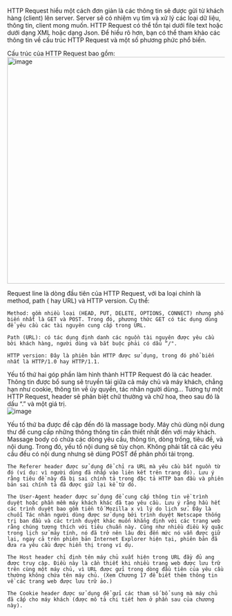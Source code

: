 HTTP Request hiểu một cách đơn giản là các thông tin sẽ được gửi từ khách hàng (client) lên server. Server sẽ có nhiệm vụ tìm và xử lý các loại dữ liệu, thông tin, client mong muốn. HTTP Request có thể tồn tại dưới file text hoặc dưới dạng XML hoặc dạng Json. Để hiểu rõ hơn, bạn có thể tham khảo các thông tin về cấu trúc HTTP Request và một số phương phức phổ biến.  

Cấu trúc của HTTP Request bao gồm:  
    <img width="525" alt="image" src="https://user-images.githubusercontent.com/125866921/220236350-dc2d2fdb-cfdb-4bd8-aced-bb47cd476352.png">  
    
Request line là dòng đầu tiên của HTTP Request, với ba loại chính là method, path ( hay URL) và HTTP version. Cụ thể:  

    Method: gồm nhiều loại (HEAD, PUT, DELETE, OPTIONS, CONNECT) nhưng phổ biến nhất là GET và POST. Trong đó, phương thức GET có tác dụng dùng để yêu cầu các tài nguyên cung cấp trong URL.  
    
    Path (URL): có tác dụng định danh các nguồn tài nguyên được yêu cầu bởi khách hàng, người dùng và bắt buộc phải có dấu “/".  
    
    HTTP version: Đây là phiên bản HTTP được sử dụng, trong đó phổ biến nhất là HTTP/1.0 hay HTTP/1.1.  
    
Yếu tố thứ hai góp phần làm hình thành HTTP Request đó là các header. Thông tin được bổ sung sẽ truyền tải giữa cả máy chủ và máy khách, chẳng hạn như cookie, thông tin về ủy quyền, tác nhân người dùng… Tương tự một HTTP Request, header sẽ phân biệt chữ thường và chữ hoa, theo sau đó là dấu “.” và một giá trị.  
    ![image](https://user-images.githubusercontent.com/125866921/220236891-d3c1994e-9cee-4902-bc32-a2d28cb9d8de.png)  
    
Yếu tố thứ ba được đề cập đến đó là massage body. Máy chủ dùng nội dung thư để cung cấp những thông thông tin cần thiết nhất đến với máy khách. Massage body có chứa các dòng yêu cầu, thông tin, dòng trống, tiêu đề, và nội dung. Trong đó, yếu tố nội dung sẽ tùy chọn. Không phải tất cả các yêu cầu đều có nội dung nhưng sẽ dùng POST để phân phối tải trọng.  

    The Referer header được sử dụng để chỉ ra URL mà yêu cầu bắt nguồn từ đó (ví dụ: vì người dùng đã nhấp vào liên kết trên trang đó). Lưu ý rằng tiêu đề này đã bị sai chính tả trong đặc tả HTTP ban đầu và phiên bản sai chính tả đã được giữ lại kể từ đó.  
    
    The User-Agent header được sử dụng để cung cấp thông tin về trình duyệt hoặc phần mềm máy khách khác đã tạo yêu cầu. Lưu ý rằng hầu hết các trình duyệt bao gồm tiền tố Mozilla x vì lý do lịch sử. Đây là chuỗi Tác nhân người dùng được sử dụng bởi trình duyệt Netscape thống trị ban đầu và các trình duyệt khác muốn khẳng định với các trang web rằng chúng tương thích với tiêu chuẩn này. Cũng như nhiều điều kỳ quặc trong lịch sử máy tính, nó đã trở nên lâu đời đến mức nó vẫn được giữ lại, ngay cả trên phiên bản Internet Explorer hiện tại, phiên bản đã đưa ra yêu cầu được hiển thị trong ví dụ.  
    
    The Host header chỉ định tên máy chủ xuất hiện trong URL đầy đủ ang được truy cập. Điều này là cần thiết khi nhiều trang web được lưu trữ trên cùng một máy chủ, vì URL được gửi trong dòng đầu tiên của yêu cầu thường không chứa tên máy chủ. (Xem Chương 17 để biết thêm thông tin về các trang web được lưu trữ ảo.)  
    
    The Cookie header được sử dụng để gửi các tham số bổ sung mà máy chủ đã cấp cho máy khách (được mô tả chi tiết hơn ở phần sau của chương này).  
